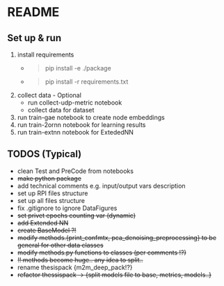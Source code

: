 # README
## Set up & run
1. install requirements
    - > pip install -e ./package
    - > pip install -r requirements.txt  
2. collect data - Optional
    - run collect-udp-metric notebook
    - collect data for dataset
3. run train-gae notebook to create node embeddings 
4. run train-2ornn notebook for learning results
5. run train-extnn notebook for ExtededNN

## TODOS (Typical)
- clean Test and PreCode from notebooks
- ~~make python package~~
- add technical comments e.g. input/output vars description
- set up RPI files structure
- set up all files structure
- fix .gitignore to ignore DataFigures
- ~~set privet epochs counting var (dynamic)~~
- ~~add Extended NN~~
- ~~create BaseModel ?!~~
- ~~modify methods.{print_confmtx, pca_denoising_preprocessing} to be general for other data classes~~
- ~~modify methods.py functions to classes (per comments !?)~~
- ~~!! methods become huge.. any idea to split..~~
- rename thesispack {m2m_deep_pack!?}
- ~~refactor thessispack -> {split models file to base, metrics, models..}~~